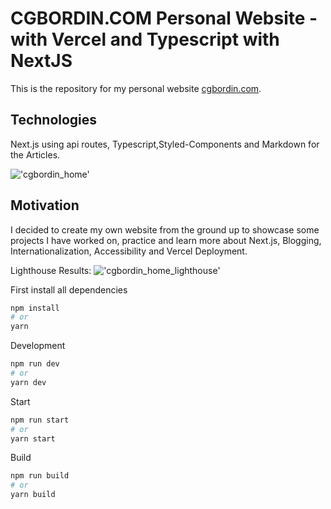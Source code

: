 # CGBORDIN.COM Personal Website - with Vercel and Typescript with NextJS

This is the repository for my personal website [cgbordin.com](https://www.cgbordin.com).

## Technologies
Next.js using api routes, Typescript,Styled-Components and Markdown for the Articles.

!['cgbordin_home'](https://res.cloudinary.com/cgbordin/image/upload/v1636639590/cgbordin_home_v02_flh60j.png)

## Motivation
I decided to create my own website from the ground up to showcase some projects I have worked on, practice and learn more about Next.js, Blogging, Internationalization, Accessibility and Vercel Deployment.

Lighthouse Results:
!['cgbordin_home_lighthouse'](https://res.cloudinary.com/cgbordin/image/upload/v1636657369/cgbordin_home_lighthouse_v02_nkcayu.png)

First install all dependencies
```bash
npm install
# or
yarn
```

Development
```bash
npm run dev
# or
yarn dev
```

Start
```bash
npm run start
# or
yarn start
```

Build
```bash
npm run build
# or
yarn build
```

